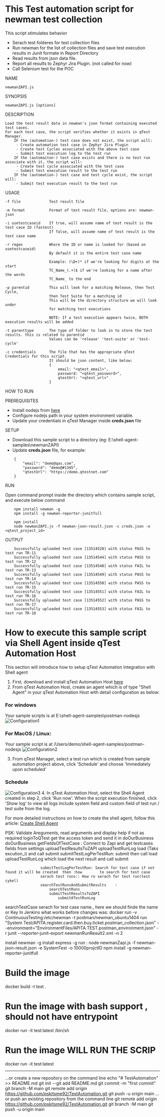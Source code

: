 # This Test automation script for newman test collection

This script stimulates behavior

 - Serach test folderes for test collection files
 - Run newman for the list of collection files and save test execution results in Junit formate in Report Directory
 - Read results from json data file.
 - Report all results to Zephyr Jira Plugin. (not called for now)
 - Call Selenium test for the POC

NAME

    newmanZAPI.js

SYNOPSIS

    newmanZAPI.js [options]

DESCRIPTION

    Load the test result data in newman's json format containing executed test cases. 
    For each test case, the script verifies whether it exists in qTest Manager.
        IF the (automation-) test case does not exist, the script will:
         - Create automation test case in Zephyr Jira Plugin
         - Create test Cycles associated with the above test case
         - Submit test execution log to the test run
        IF the (automaiton-) test case exists and there is no test run associate with it, the script will:
         - Create test cycle associated with the test case
         - Submit test execution result to the test run
        IF the (automation-) test case and test cycle exist, the script will:
         - Submit test execution result to the test run

USAGE

    -f file             Test result file

    -m format           Format of test result file, options are: newman-json

    -i usetestcaseid    If true, will assume name of test result is the test case ID (fastest)
                        If false, will assume name of test result is the test case name

    -r regex            Where the ID or name is looked for (based on usetestcaseid)
                        By default it is the entire test case name

                        Example: (\D+)* if we're looking for digits at the start
                        TC_Name_(.+)$ if we're looking for a name after the words
                        TC_Name_ to the end

    -p parentid         This will look for a matching Release, then Test Cycle,
                        then Test Suite for a matching id
                        This will be the directory structure we will look under
                        for matching test executions

                        NOTE: If a test execution appears twice, BOTH execution results will be added

    -t parenttype       The type of folder to look in to store the test results. this is related to parentid
                        Values can be 'release' 'test-suite' or 'test-cycle'

    -c credentials      The file that has the appropriate qTest Credentials for this script.
                        It should be json content, like below:
                        {
                            email: "<qtest_email>",
                            password: "<qtest_password>",
                            qtestUrl: "<qtest_url>"
                        }

HOW TO RUN

PREREQUISITES

  - Install nodejs from [here](https://nodejs.org/en/download/)
  - Configure nodejs path in your system environment variable.
  - Update your credentials in qTest Manager inside **creds.json** file

SETUP

- Download this sample script to a directory (eg:    E:\shell-agent-samples\newmanZAPI)
- Update **creds.json** file, for example:

```
    {
        "email": "demo@qas.com",
        "password": "demo@#1345",
        "qtestUrl": "https://demo.qtestnet.com"
    }
```
RUN

Open command prompt inside the directory which contains sample script, and execute below command

```
    npm install newman -g
    npm install -g newman-reporter-junitfull
    
    npm install
    node newmanZAPI.js -f newman-json-result.json -c creds.json -o <qtest_project_id>
```
OUTPUT

```
    Successfully uploaded test case [13514528] with status PASS to test run TR-11
    Successfully uploaded test case [13514544] with status PASS to test run TR-12
    Successfully uploaded test case [13514548] with status FAIL to test run TR-13
    Successfully uploaded test case [13514549] with status PASS to test run TR-14
    Successfully uploaded test case [13514550] with status PASS to test run TR-15
    Successfully uploaded test case [13514551] with status FAIL to test run TR-16
    Successfully uploaded test case [13514552] with status PASS to test run TR-17
    Successfully uploaded test case [13514553] with status FAIL to test run TR-18
```
 
# How to execute this sample script via Shell Agent inside qTest Automation Host

This section will introduce how to setup qTest Automation Integration with Shell agent

1. First, download and install qTest Automation Host [here](https://support.qasymphony.com/hc/en-us/articles/115005225543-Download-Automation-Agent-Host)
2. From qTest Automation Host, create an agent which is of type "Shell Agent" in your qTest Automation Host with detail configuration as below:

### For windows
Your sample scripts is at E:\shell-agent-samples\postman-nodesjs
![Configuration1](/postman-nodesjs/images/shell-agent.png?raw=true)

### For MacOS / Linux: 
Your sample script is at /Users/demo/shell-agent-samples/postman-nodesjs
![Configuration2](/postman-nodesjs/images/shell-agent-2.png?raw=true)

3. From qTest Manager, select a test run which is created from sample automation project above, click 'Schedule' and choose 'Immediately upon scheduled'
### Schedule
![Configuration3](/postman-nodesjs/images/test-run.png?raw=true)
4. In qTest Automation Host, select the Shell Agent created in step 2, click 'Run now'. When the script execution finished, click 'Show log' to view all logs include system field and custom field of test run / test suite from the log.

For more detailed instructions on how to create the shell agent, follow this article: [Create Shell Agent](https://support.qasymphony.com/hc/en-us/articles/115005558783-Create-Shell-Agent)


PSK:
    Validate Areguments, 
     read arguments and display help if not as required
     loginToQTest get the access token and send it in doOurBusiness
        doOurBusiness
             getFieldsOfTestCase : Connect to Zapi and get testcases fields from settings
             uploadTestResultsToZAPI
                uploadTestRunLog load (Taks excution_i) and call submit
                    submitTestLogPerTestRun: submit then call load
                        uploadTestRunLog which load the next result and call submit

                    submitTestLogPerTestRun: Search for test case if not found it will be created  then :how        to search for test case
                    serach test runs:: How ro serach for test run(test cykel) 
                    searchTestRunsAndSubmitResults    :
                        searchTestRuns
                        submitTestResultsToZAPI
                            submitATestRunLog

searchTestCase serach for test case name., here we should finde the name or Key
In Jenkins what works before changes was:
docker run -v ContinuousTesting:/etc/newman -t postman/newman_ubuntu1404 run \"System Test/APITA.register.card.then.buy.ticket.postman_collection.json\" --environment=\"EnvironmentFiles/APITA.TEST.postman_environment.json\"
-r junit --reporter-junit-export newmanRunResult2.xml -n 2

install newman -g
install express -g
run : node newmanZapi.js -f newman-json-result.json -e SystemTest -o 10000projctID
npm install -g newman-reporter-junitfull

# Build the image
docker build -t test . 

# Run the image with bash support , should not have entrypoint
docker run -it test:latest /bin/sh 
# Run the image WILL RUN THE SCRIP
docker run -it test:latest

-------------------------------------------------------
…or create a new repository on the command line
echo "# TestAutomation" >> README.md
git init
--git add README.md
git commit -m "first commit"
git branch -M main
git remote add origin https://github.com/pskitsme92/TestAutomation.git
git push -u origin main
…or push an existing repository from the command line
git remote add origin https://github.com/pskitsme92/TestAutomation.git
git branch -M main
git push -u origin main
